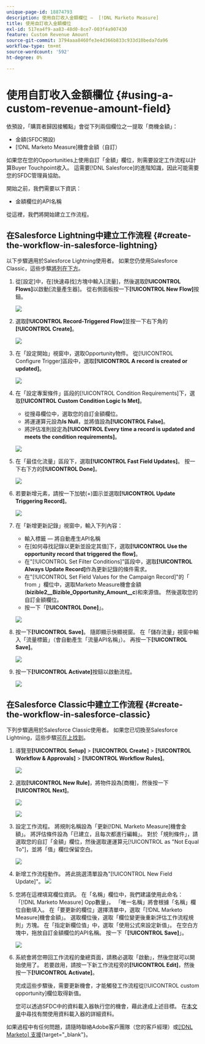 ```yaml
---
unique-page-id: 18874793
description: 使用自訂收入金額欄位 —  [!DNL Marketo Measure]
title: 使用自訂收入金額欄位
exl-id: 517ea4f9-aa83-48d0-8ce7-003f4a907430
feature: Custom Revenue Amount
source-git-commit: 3794aaa8460fe3e4d366b833c933d10beda7da96
workflow-type: tm+mt
source-wordcount: '592'
ht-degree: 0%

---
```


# 使用自訂收入金額欄位 {#using-a-custom-revenue-amount-field}

依預設，「購買者歸因接觸點」會從下列兩個欄位之一提取「商機金額」：

* 金額(SFDC預設)
* [!DNL Marketo Measure]機會金額（自訂）

如果您在您的Opportunities上使用自訂「金額」欄位，則需要設定工作流程以計算Buyer Touchpoint收入。 這需要[!DNL Salesforce]的進階知識，因此可能需要您的SFDC管理員協助。

開始之前，我們需要以下資訊：

* 金額欄位的API名稱

從這裡，我們將開始建立工作流程。

## 在Salesforce Lightning中建立工作流程 {#create-the-workflow-in-salesforce-lightning}

以下步驟適用於Salesforce Lightning使用者。 如果您仍使用Salesforce Classic，這些步驟[將列在下方](#create-the-workflow-in-salesforce-classic)。

1. 從[設定]中，在[快速尋找]方塊中輸入[流量]，然後選取&#x200B;**[!UICONTROL Flows]**&#x200B;以啟動[流量產生器]。 從右側面板按一下&#x200B;**[!UICONTROL New Flow]**&#x200B;按鈕。

   ![](assets/using-a-custom-revenue-amount-field-1.png)

1. 選取&#x200B;**[!UICONTROL Record-Triggered Flow]**&#x200B;並按一下右下角的&#x200B;**[!UICONTROL Create]**。

   ![](assets/using-a-custom-revenue-amount-field-2.png)

1. 在「設定開始」視窗中，選取Opportunity物件。 從[!UICONTROL Configure Trigger]區段中，選取&#x200B;**[!UICONTROL A record is created or updated]**。

   ![](assets/using-a-custom-revenue-amount-field-3.png)

1. 在「設定專案條件」區段的[!UICONTROL Condition Requirements]下，選取&#x200B;**[!UICONTROL Custom Condition Logic Is Met]**。
   * 從搜尋欄位中，選取您的自訂金額欄位。
   * 將運運算元設為&#x200B;**Is Null**，並將值設為&#x200B;**[!UICONTROL False]**。
   * 將評估准則設定為&#x200B;**[!UICONTROL Every time a record is updated and meets the condition requirements]**。

   ![](assets/using-a-custom-revenue-amount-field-4.png)

1. 在「最佳化流量」區段下，選取&#x200B;**[!UICONTROL Fast Field Updates]**。 按一下右下方的&#x200B;**[!UICONTROL Done]**。

   ![](assets/using-a-custom-revenue-amount-field-5.png)

1. 若要新增元素，請按一下加號(+)圖示並選取&#x200B;**[!UICONTROL Update Triggering Record]**。

   ![](assets/using-a-custom-revenue-amount-field-6.png)

1. 在「新增更新記錄」視窗中，輸入下列內容：

   * 輸入標籤 — 將自動產生API名稱
   * 在[如何尋找記錄以更新並設定其值]下，選取&#x200B;**[!UICONTROL Use the opportunity record that triggered the flow]**。
   * 在&quot;[!UICONTROL Set Filter Conditions]&quot;區段中，選取&#x200B;**[!UICONTROL Always Update Record]**&#x200B;作為更新記錄的條件需求。
   * 在&quot;[!UICONTROL Set Field Values for the Campaign Record]&quot;的「 from 」欄位中，選取Marketo Measure機會金額(**bizible2__Bizible_Opportunity_Amount__c**)和來源值。 然後選取您的自訂金額欄位。
   * 按一下「**[!UICONTROL Done]**」。

   ![](assets/using-a-custom-revenue-amount-field-7.png)

1. 按一下&#x200B;**[!UICONTROL Save]**。 隨即顯示快顯視窗。 在「儲存流量」視窗中輸入「流量標籤」（會自動產生「流量API名稱」）。 再按一下&#x200B;**[!UICONTROL Save]**。

   ![](assets/using-a-custom-revenue-amount-field-8.png)

1. 按一下&#x200B;**[!UICONTROL Activate]**&#x200B;按鈕以啟動流程。

   ![](assets/using-a-custom-revenue-amount-field-9.png)

## 在Salesforce Classic中建立工作流程 {#create-the-workflow-in-salesforce-classic}

下列步驟適用於Salesforce Classic使用者。 如果您已切換至Salesforce Lightning，這些步驟[可在上找到](#create-the-workflow-in-salesforce-lightning)。

1. 導覽至&#x200B;**[!UICONTROL Setup]** > **[!UICONTROL Create]** > **[!UICONTROL Workflow & Approvals]** > **[!UICONTROL Workflow Rules]**。

   ![](assets/using-a-custom-revenue-amount-field-10.png)

1. 選取&#x200B;**[!UICONTROL New Rule]**，將物件設為[商機]，然後按一下&#x200B;**[!UICONTROL Next]**。

   ![](assets/using-a-custom-revenue-amount-field-11.png)

   ![](assets/using-a-custom-revenue-amount-field-12.png)

1. 設定工作流程。 將規則名稱設為「更新[!DNL Marketo Measure]機會金額」。 將評估條件設為「已建立，且每次都進行編輯」。 對於「規則條件」，請選取您的自訂「金額」欄位，然後選取運運算元[!UICONTROL as "Not Equal To"]，並將「值」欄位保留空白。

   ![](assets/using-a-custom-revenue-amount-field-13.png)

1. 新增工作流程動作。 將此挑選清單設為&quot;[!UICONTROL New Field Update]&quot;。
   ![](assets/using-a-custom-revenue-amount-field-14.png)

1. 您將在這裡填寫欄位資訊。 在「名稱」欄位中，我們建議使用此命名：「[!DNL Marketo Measure] Opp數量」。 「唯一名稱」將會根據「名稱」欄位自動填入。 在「要更新的欄位」選擇清單中，選取「[!DNL Marketo Measure]機會金額」。 選取欄位後，選取「欄位變更後重新評估工作流程規則」方塊。 在「指定新欄位值」中，選取「使用公式來設定新值」。 在空白方塊中，拖放自訂金額欄位的API名稱。 按一下「**[!UICONTROL Save]**」。

   ![](assets/using-a-custom-revenue-amount-field-15.png)

1. 系統會將您帶回工作流程的彙總頁面，請務必選取「啟動」，然後您就可以開始使用了。 若要啟用，請按一下新工作流程旁的&#x200B;**[!UICONTROL Edit]**，然後按一下&#x200B;**[!UICONTROL Activate]**。

   完成這些步驟後，需要更新機會，才能觸發工作流程從[!UICONTROL custom opportunity]欄位取得新值。

   您可以透過SFDC中的資料載入器執行您的機會，藉此達成上述目標。 在[本文章](/help/advanced-marketo-measure-features/custom-revenue-amount/using-data-loader-to-update-marketo-measure-custom-amount-field.md)中尋找有關使用資料載入器的詳細資料。

如果過程中有任何問題，請隨時聯絡Adobe客戶團隊（您的客戶經理）或[[!DNL Marketo] 支援](https://nation.marketo.com/t5/support/ct-p/Support){target="_blank"}。

